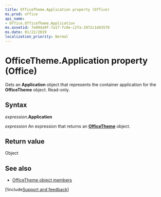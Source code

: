 ```yaml
---
title: OfficeTheme.Application property (Office)
ms.prod: office
api_name:
- Office.OfficeTheme.Application
ms.assetid: 7e89da9f-7a17-fc0e-c2fa-1972c1d43570
ms.date: 01/22/2019
localization_priority: Normal
---
```



# OfficeTheme.Application property (Office)

Gets an **Application** object that represents the container application for the **OfficeTheme** object. Read-only.


## Syntax

_expression_.**Application**

_expression_ An expression that returns an **[OfficeTheme](Office.OfficeTheme.md)** object.


## Return value

Object


## See also

- [OfficeTheme object members](overview/library-reference/officetheme-members-office.md)



[!include[Support and feedback](~/includes/feedback-boilerplate.md)]